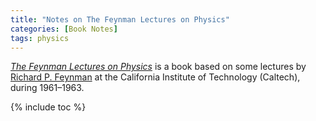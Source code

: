 ```yaml
---
title: "Notes on The Feynman Lectures on Physics"
categories: [Book Notes]
tags: physics
---
```


*[The Feynman Lectures on Physics](http://www.feynmanlectures.caltech.edu/)* is a book based on some lectures by [Richard P. Feynman](https://en.wikipedia.org/wiki/Richard_Feynman) at the California Institute of Technology (Caltech), during 1961–1963.

{% include toc %}